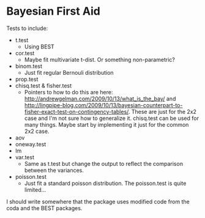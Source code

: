 Bayesian First Aid
========================================================

Tests to include:

  * t.test 
    - Using BEST
  * cor.test
    - Maybe fit multivariate t-dist. Or something non-parametric?
  * binom.test
    - Just fit regular Bernouli distribution
  * prop.test 
  * chisq.test & fisher.test
    - Pointers to how to do this are here: http://andrewgelman.com/2009/10/13/what_is_the_bay/ and http://lingpipe-blog.com/2009/10/13/bayesian-counterpart-to-fisher-exact-test-on-contingency-tables/. These are just for the 2x2 case and I'm not sure how to generalize it. chisq.test can be used for many  things. Maybe start by implementing it just for the common 2x2 case.
  * aov
  * oneway.test
  * lm
  * var.test
    - Same as t.test but change the output to reflect the comparison between the variances.
  * poisson.test
    - Just fit a standard poisson distribution. The poisson.test is quite limited...
  
I should write somewhere that the package uses modified code from the coda and the BEST packages.
